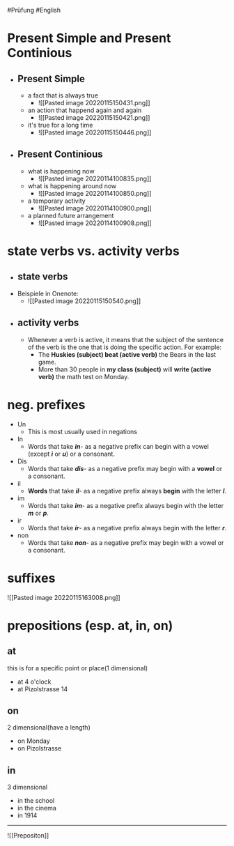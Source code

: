 #Prüfung #English 
# Present Simple and Present Continious
- ## Present Simple
	- a fact that is always true
		- ![[Pasted image 20220115150431.png]]
	- an action that happend again and again
		- ![[Pasted image 20220115150421.png]]
	- it's true for a long time
		- ![[Pasted image 20220115150446.png]]
- ## Present Continious
	- what is happening now
		- ![[Pasted image 20220114100835.png]]
	- what is happening around now
		- ![[Pasted image 20220114100850.png]]
	- a temporary activity
		- ![[Pasted image 20220114100900.png]]
	- a planned future arrangement
		- ![[Pasted image 20220114100908.png]]
# state verbs vs. activity verbs
- ## state verbs
- Beispiele in Onenote:
	- ![[Pasted image 20220115150540.png]]
- ## activity verbs
	- Whenever a verb is active, it means that the subject of the sentence of the verb is the one that is doing the specific action. For example: 
		- The **Huskies (subject) beat (active verb)** the Bears in the last game. 
		- More than 30 people in **my class (subject)** will **write (active verb)** the math test on Monday.
# neg. prefixes
- Un
	- This is most usually used in negations
- In
	- Words that take **_in_**- as a negative prefix can begin with a vowel (except **_i_** or **_u_**) or a consonant.
- Dis
	-   Words that take **_dis_**- as a negative prefix may begin with a **vowel** or a consonant.
- il
	- **Words** that take **_il_**- as a negative prefix always **begin** with the letter **_l_**.
- im
	- Words that take **_im_**- as a negative prefix always begin with the letter **_m_** or **_p_**.
- ir 
	- Words that take **_ir_**- as a negative prefix always begin with the letter **_r_**.
- non
	- Words that take **_non_**- as a negative prefix may begin with a vowel or a consonant.
# suffixes
![[Pasted image 20220115163008.png]]
# prepositions (esp. at, in, on)
## at
this is for a specific point or place(1 dimensional)
- at 4 o'clock
- at Pizolstrasse 14
## on
2 dimensional(have a length)
- on Monday
- on Pizolstrasse
## in
3 dimensional
- in the school
- in the cinema 
- in 1914

--- 
![[Prepositon]]
